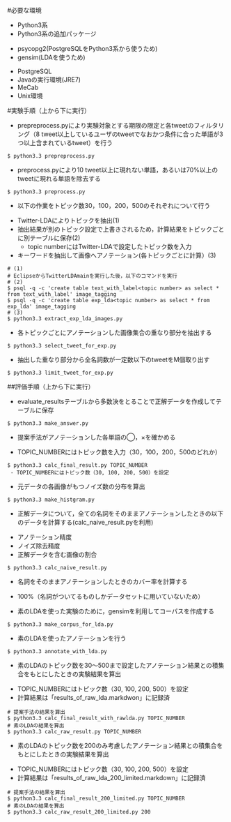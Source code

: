 #必要な環境
+ Python3系
+ Python3系の追加パッケージ
 - psycopg2(PostgreSQLをPython3系から使うため)
 - gensim(LDAを使うため)
+ PostgreSQL
+ Javaの実行環境(JRE7)
+ MeCab
+ Unix環境

#実験手順（上から下に実行）
+ prepreprocess.pyにより実験対象とする期限の限定と各tweetのフィルタリング（8 tweet以上しているユーザのtweetでなおかつ条件に合った単語が3つ以上含まれているtweet）を行う
```
$ python3.3 prepreprocess.py
```
+ preprocess.pyにより10 tweet以上に現れない単語，あるいは70%以上のtweetに現れる単語を除去する
```
$ python3.3 preprocess.py
```
+ 以下の作業をトピック数30，100，200，500のそれぞれについて行う
 - Twitter-LDAによりトピックを抽出(1)
 - 抽出結果が別のトピック設定で上書きされるため，計算結果をトピックごとに別テーブルに保存(2)
   * topic numberにはTwitter-LDAで設定したトピック数を入力
 - キーワードを抽出して画像へアノテーション(各トピックごとに計算）(3)
```
# (1)
# EclipseからTwitterLDAmainを実行した後，以下のコマンドを実行
# (2)
$ psql -q -c 'create table text_with_label<topic number> as select * from text_with_label' image_tagging
$ psql -q -c 'create table exp_lda<topic number> as select * from exp_lda' image_tagging
# (3)
$ python3.3 extract_exp_lda_images.py
```
+ 各トピックごとにアノテーションした画像集合の重なり部分を抽出する
```
$ python3.3 select_tweet_for_exp.py
```
+ 抽出した重なり部分から全名詞数が一定数以下のtweetをM個取り出す
```
$ python3.3 limit_tweet_for_exp.py
```

##評価手順（上から下に実行）
+ evaluate_resultsテーブルから多数決をとることで正解データを作成してテーブルに保存
```
$ python3.3 make_answer.py
```
+ 提案手法がアノテーションした各単語の◯，×を確かめる
 - TOPIC_NUMBERにはトピック数を入力（30，100，200，500のどれか）
```
$ python3.3 calc_final_result.py TOPIC_NUMBER
 - TOPIC_NUMBERにはトピック数（30, 100, 200, 500）を設定
```
+ 元データの各画像がもつノイズ数の分布を算出
```
$ python3.3 make_histgram.py
```
+ 正解データについて，全ての名詞をそのままアノテーションしたときの以下のデータを計算する(calc_naive_result.pyを利用)
 - アノテーション精度
 - ノイズ除去精度
 - 正解データを含む画像の割合
```
$ python3.3 calc_naive_result.py
```
+ 名詞をそのままアノテーションしたときのカバー率を計算する
 - 100%（名詞がついてるものしかデータセットに用いていないため）
+ 素のLDAを使った実験のために，gensimを利用してコーパスを作成する
```
$ python3.3 make_corpus_for_lda.py
```
+ 素のLDAを使ったアノテーションを行う
```
$ python3.3 annotate_with_lda.py
```
+ 素のLDAのトピック数を30～500まで設定したアノテーション結果との積集合をもとにしたときの実験結果を算出
 - TOPIC_NUMBERにはトピック数（30, 100, 200, 500）を設定
 - 計算結果は「results_of_raw_lda.markdwon」に記録済
```
# 提案手法の結果を算出
$ python3.3 calc_final_result_with_rawlda.py TOPIC_NUMBER
# 素のLDAの結果を算出
$ python3.3 calc_raw_result.py TOPIC_NUMBER
```
+ 素のLDAのトピック数を200のみ考慮したアノテーション結果との積集合をもとにしたときの実験結果を算出
 - TOPIC_NUMBERにはトピック数（30, 100, 200, 500）を設定
 - 計算結果は「results_of_raw_lda_200_limited.markdown」に記録済
```
# 提案手法の結果を算出
$ python3.3 calc_final_result_200_limited.py TOPIC_NUMBER
# 素のLDAの結果を算出
$ python3.3 calc_raw_result_200_limited.py 200
```
